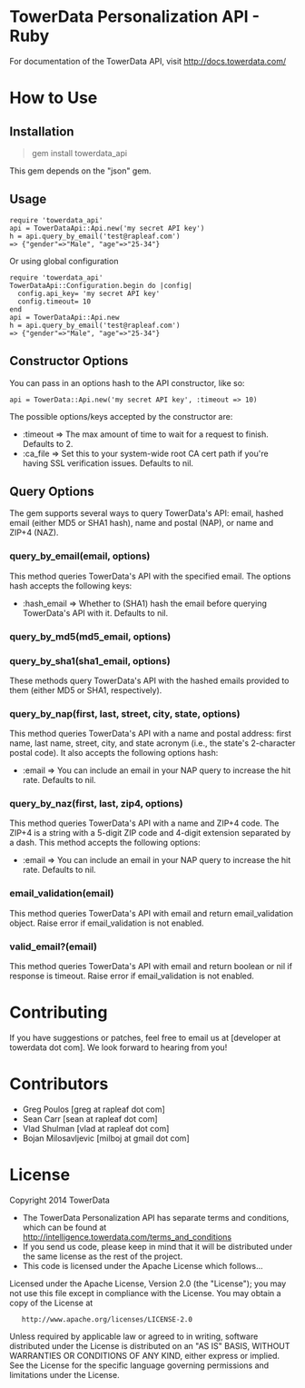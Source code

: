 TowerData Personalization API - Ruby
====================================

For documentation of the TowerData API, visit 
http://docs.towerdata.com/

How to Use
==========

Installation
------------
> gem install towerdata_api

This gem depends on the "json" gem.

Usage
-----
    require 'towerdata_api'
    api = TowerDataApi::Api.new('my secret API key')
    h = api.query_by_email('test@rapleaf.com')
    => {"gender"=>"Male", "age"=>"25-34"}

Or using global configuration

    require 'towerdata_api'
    TowerDataApi::Configuration.begin do |config|
      config.api_key= 'my secret API key'
      config.timeout= 10 
    end
    api = TowerDataApi::Api.new
    h = api.query_by_email('test@rapleaf.com')
    => {"gender"=>"Male", "age"=>"25-34"}

Constructor Options
-------------------
You can pass in an options hash to the API constructor, like so:

    api = TowerData::Api.new('my secret API key', :timeout => 10)

The possible options/keys accepted by the constructor are:

 - :timeout => The max amount of time to wait for a request to finish. Defaults to 2.
 - :ca_file => Set this to your system-wide root CA cert path if you're having SSL verification issues. Defaults to nil.
 
Query Options
-------------
The gem supports several ways to query TowerData's API: email, hashed email (either MD5 or SHA1 hash), name and postal (NAP), or name and ZIP+4 (NAZ).

### query_by_email(email, options)

This method queries TowerData's API with the specified email. The options hash accepts the following keys:

 - :hash_email    => Whether to (SHA1) hash the email before querying TowerData's API with it. Defaults to nil.

### query_by_md5(md5_email, options)
### query_by_sha1(sha1_email, options)

These methods query TowerData's API with the hashed emails provided to them (either MD5 or SHA1, respectively). 

### query_by_nap(first, last, street, city, state, options)

This method queries TowerData's API with a name and postal address: first name, last name, street, city, and state acronym (i.e., the state's 2-character postal code). It also accepts the following options hash:

 - :email          => You can include an email in your NAP query to increase the hit rate. Defaults to nil.

### query_by_naz(first, last, zip4, options)

This method queries TowerData's API with a name and ZIP+4 code. The ZIP+4 is a string with a 5-digit ZIP code and 4-digit extension separated by a dash. This method accepts the following options:

 - :email          => You can include an email in your NAP query to increase the hit rate. Defaults to nil.

### email_validation(email)

This method queries TowerData's API with email and return email_validation object. Raise error if email_validation is not enabled. 

### valid_email?(email)

This method queries TowerData's API with email and return boolean or nil if response is timeout. Raise error if email_validation is not enabled. 


Contributing
============
If you have suggestions or patches, feel free to email us at
[developer at towerdata dot com]. We look forward to hearing from you!

Contributors
============
 - Greg Poulos [greg at rapleaf dot com]
 - Sean Carr [sean at rapleaf dot com]
 - Vlad Shulman [vlad at rapleaf dot com]
 - Bojan Milosavljevic [milboj at gmail dot com]

License
=======
Copyright 2014 TowerData

* The TowerData Personalization API has separate terms and conditions, which can
  be found at http://intelligence.towerdata.com/terms_and_conditions
* If you send us code, please keep in mind that it will be distributed under
  the same license as the rest of the project.
* This code is licensed under the Apache License which follows...

Licensed under the Apache License, Version 2.0 (the "License");
you may not use this file except in compliance with the License.
You may obtain a copy of the License at

       http://www.apache.org/licenses/LICENSE-2.0

Unless required by applicable law or agreed to in writing, software
distributed under the License is distributed on an "AS IS" BASIS,
WITHOUT WARRANTIES OR CONDITIONS OF ANY KIND, either express or implied.
See the License for the specific language governing permissions and
limitations under the License.
